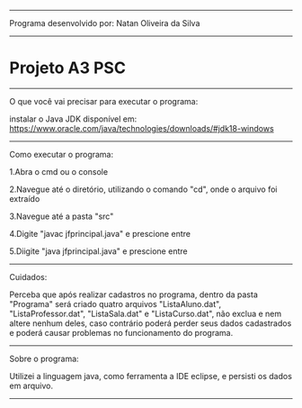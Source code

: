 ----------------------------------------------------------------------------------------------

Programa desenvolvido por: 
Natan Oliveira da Silva

----------------------------------------------------------------------------------------------

# Projeto A3 PSC

----------------------------------------------------------------------------------------------

O que você vai precisar para executar o programa:

instalar o Java JDK
disponível em: https://www.oracle.com/java/technologies/downloads/#jdk18-windows

----------------------------------------------------------------------------------------------

Como executar o programa:

1.Abra o cmd ou o console

2.Navegue até o diretório, utilizando o comando "cd", onde o arquivo foi extraído

3.Navegue até a pasta "src"

4.Digite "javac jfprincipal.java" e prescione entre

5.Diigite "java jfprincipal.java" e prescione entre

----------------------------------------------------------------------------------------------

Cuidados:

Perceba que após realizar cadastros no programa, dentro da pasta "Programa"
será criado quatro arquivos "ListaAluno.dat", "ListaProfessor.dat", "ListaSala.dat" e
"ListaCurso.dat", não exclua e nem altere nenhum deles, caso contrário poderá 
perder seus dados cadastrados e poderá causar problemas no funcionamento do programa.

----------------------------------------------------------------------------------------------

Sobre o programa: 

Utilizei a linguagem java, como ferramenta a IDE eclipse, e persisti os dados em arquivo.

----------------------------------------------------------------------------------------------
